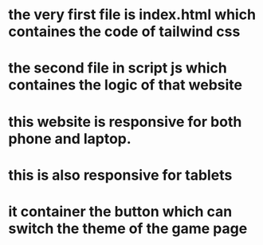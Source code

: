 # the very first file is index.html which containes the code of tailwind css 
# the second file in script js which containes the logic of that website

# this website is responsive for both phone and laptop.
# this is also responsive for tablets 

# it container the button which can switch the theme of the game page 
